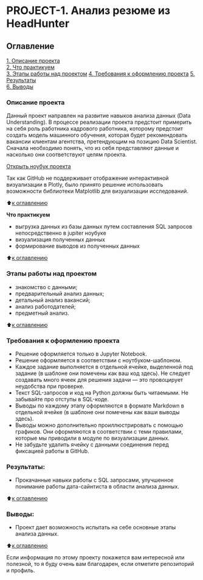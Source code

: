 # PROJECT-1. Анализ резюме из HeadHunter

## Оглавление  
[1. Описание проекта](#Описание-проекта)  
[2. Что практикуем](#Что-практикуем)  
[3. Этапы работы над проектом](#Этапы-работы-над-проектом) 
[4. Требования к оформлению проекта](#Требования-к-оформлению-проекта) 
[5. Результаты](#Результаты)    
[6. Выводы](#Выводы) 

### Описание проекта    
 Данный проект направлен на развитие навыков анализа данных (Data Understanding). В процессе реализации проекта предстоит примерить на себя роль работника кадрового работника, которому предстоит создать модель машинного обучения, которая будет рекомендовать вакансии клиентам агентства, претендующим на позицию Data Scientist. Сначала необходимо понять, что из себя представляют данные и насколько они соответствуют целям проекта.

[Открыть ноубук проекта](https://github.com/DenisBaburin/ds_school_148/blob/main/DS_school/PROJECT-2_Анализ%20вакансий%20из%20HeadHunter/Project_2_Ноутбук_шаблон.ipynb)

Так как GitHub не поддерживает отображение интерактивной визуализации в Plotly, было принято решение использовать возможности библиотеки Matplotlib для визуализации исследований.

:arrow_up:[к оглавлению](#Оглавление)

**Что практикуем**     
 - выгрузка данных из базы данных путем составления SQL запросов непосредственно в jupiter ноубуке
 - визуализация полученных данных
 - формирование выводов из полученных данных
  
:arrow_up:[к оглавлению](#Оглавление)

### Этапы работы над проектом  
 - знакомство с данными;
 - предварительный анализ данных;
 - детальный анализ вакансий;
 - анализ работодателей;
 - предметный анализ.

:arrow_up:[к оглавлению](#Оглавление)

### Требования к оформлению проекта
 - Решение оформляется только в Jupyter Notebook.
 - Решение оформляется в соответствии с ноутбуком-шаблоном.
 - Каждое задание выполняется в отдельной ячейке, выделенной под задание (в шаблоне они помечены как ваш код здесь). Не следует создавать много ячеек для решения задачи — это провоцирует неудобства при проверке.
 - Текст SQL-запросов и код на Python должны быть читаемыми. Не забывайте про отступы в SQL-коде.
 - Выводы по каждому этапу оформляются в формате Markdown в отдельной ячейке (в шаблоне они помечены как ваши выводы здесь).
 - Выводы можно дополнительно проиллюстрировать с помощью графиков. Они оформляются в соответствии с теми правилами, которые мы приводили в модуле по визуализации данных.
 - Не забудьте удалить ячейку с данными соединения перед фиксацией работы в GitHub.

### Результаты:  
 - Прокачанные навыки работы с SQL запросами, улучшенное понимание работы дата-сайнтиста в области анализа данных.

:arrow_up:[к оглавлению](#Оглавление)

### Выводы:  
 - Проект дает возможность испытать на себе основные этапы анализа данных.

:arrow_up:[к оглавлению](#Оглавление)


Если информация по этому проекту покажется вам интересной или полезной, то я буду очень вам благодарен, если отметите репозиторий и профиль.